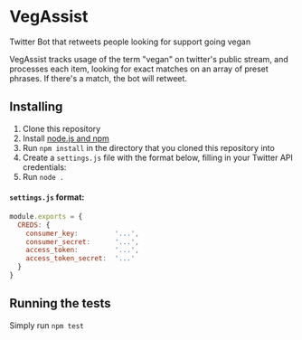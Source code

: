 # VegAssist
Twitter Bot that retweets people looking for support going vegan

VegAssist tracks usage of the term "vegan" on twitter's public stream, and processes each item, looking for exact matches on an array of preset phrases. If there's a match, the bot will retweet.

## Installing

1. Clone this repository
2. Install [node.js and npm](https://nodejs.org)
3. Run `npm install` in the directory that you cloned this repository into
4. Create a `settings.js` file with the format below, filling in your Twitter API credentials:
5. Run `node .`

#### `settings.js` format:
```javascript
module.exports = {
  CREDS: {
    consumer_key:         '...',
    consumer_secret:      '...',
    access_token:         '...',
    access_token_secret:  '...'
  }
}
```

## Running the tests

Simply run `npm test`
